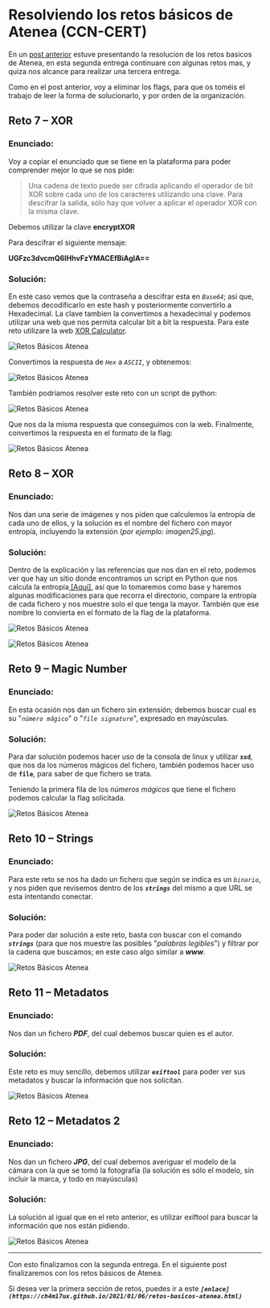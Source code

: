 # Resolviendo los retos básicos de Atenea (CCN-CERT) 

En un [post anterior](https://ch4m17ux.github.io/2021/01/06/retos-basicos-atenea.html) estuve presentando la resolucion de los retos basicos de Atenea, en esta segunda entrega continuare con algunas retos mas, y quiza nos alcance para realizar una tercera entrega.

Como en el post anterior, voy a eliminar los flags, para que os toméis el trabajo de leer la forma de solucionarlo, y por orden de la organización.

## Reto 7 – XOR

### **Enunciado:**

Voy a copiar el enunciado que se tiene en la plataforma para poder comprender mejor lo que se nos pide:

>Una cadena de texto puede ser cifrada aplicando el operador de bit XOR sobre cada uno de los caracteres utilizando una clave. Para descifrar la salida, sólo hay que volver a aplicar el operador XOR con la misma clave.

Debemos utilizar la clave **encryptXOR** 

Para descifrar el siguiente mensaje:  
  
**UGFzc3dvcmQ6IHhvFzYMACEfBiAgIA==**

### **Solución:**

En este caso vemos que la contraseña a descifrar esta en *`Base64`*; asi que, debemos decodificarlo en este hash y posteriormente convertirlo a Hexadecimal.  La clave tambien la convertimos a hexadecimal y podemos utilizar una web que nos permita calcular bit a bit la respuesta. Para este reto utilizare la web [XOR Calculator](http://xor.pw).

![Retos Básicos Atenea](https://ch4m17ux.github.io/img/posts/reto-basico-atenea-2/basico-atenea-2-1.png)

Convertimos la respuesta de *`Hex`* a *`ASCII`*, y obtenemos:

![Retos Básicos Atenea](https://ch4m17ux.github.io/img/posts/reto-basico-atenea-2/basico-atenea-2-2.png)

También podríamos resolver este reto con un script de python:

![Retos Básicos Atenea](https://ch4m17ux.github.io/img/posts/reto-basico-atenea-2/basico-atenea-2-3.png)

Que nos da la misma respuesta que conseguimos con la web.  Finalmente, convertimos la respuesta en el formato de la flag:

![Retos Básicos Atenea](https://ch4m17ux.github.io/img/posts/reto-basico-atenea-2/basico-atenea-2-4.png)
## Reto 8 – XOR

### **Enunciado:**
Nos dan una serie de imágenes y nos piden que calculemos la entropía de cada uno de ellos, y la solución es el nombre del fichero con mayor entropía, incluyendo la extensión (*por ejemplo: imagen25.jpg*).

### **Solución:**

Dentro de la explicación y las referencias que nos dan en el reto, podemos ver que hay un sitio donde encontramos un script en Python que nos calcula la entropía[ \[Aquí\]](https://kennethghartman.com/calculate-file-entropy/), así que lo tomaremos como base y haremos algunas modificaciones para que recorra el directorio, compare la entropía de cada fichero y nos muestre solo el que tenga la mayor.  También que ese nombre lo convierta en el formato de la flag de la plataforma.

![Retos Básicos Atenea](https://ch4m17ux.github.io/img/posts/reto-basico-atenea-2/basico-atenea-2-5.png)

![Retos Básicos Atenea](https://ch4m17ux.github.io/img/posts/reto-basico-atenea-2/basico-atenea-2-6.png)
## Reto 9 – Magic Number

### **Enunciado:**
En esta ocasión nos dan un fichero sin extensión; debemos buscar cual es su "*`número mágico`*" o "*`file signature`*", expresado en mayúsculas.

### **Solución:**

Para dar solución podemos hacer uso de la consola de linux y utilizar **`xxd`**, que nos da los números mágicos del fichero, también podemos hacer uso de **`file`**, para saber de que fichero se trata.

Teniendo la primera fila de los *números mágicos* que tiene el fichero podemos calcular la flag solicitada.

![Retos Básicos Atenea](https://ch4m17ux.github.io/img/posts/reto-basico-atenea-2/basico-atenea-2-7.png)
## Reto 10 – Strings

### **Enunciado:**
Para este reto se nos ha dado un fichero que según se indica es un *`binario`*, y nos piden que revisemos dentro de los ***`strings`*** del mismo a que URL se esta intentando conectar.

### **Solución:**

Para poder dar solución a este reto, basta con buscar con el comando ***`strings`*** (para que nos muestre las posibles "*palabras legibles*") y filtrar por la cadena que buscamos; en este caso algo similar a ***www***.

![Retos Básicos Atenea](https://ch4m17ux.github.io/img/posts/reto-basico-atenea-2/basico-atenea-2-8.png)
## Reto 11 – Metadatos

### **Enunciado:**
Nos dan un fichero ***PDF***, del cual debemos buscar quien es el autor.

### **Solución:**
Este reto es muy sencillo, debemos utilizar ***`exiftool`*** para poder ver sus metadatos y buscar la información que nos solicitan.

![Retos Básicos Atenea](https://ch4m17ux.github.io/img/posts/reto-basico-atenea-2/basico-atenea-2-9.png)
## Reto 12 – Metadatos 2

### **Enunciado:**
Nos dan un fichero ***JPG***, del cual debemos averiguar el modelo de la cámara con la que se tomó la fotografía (la solución es sólo el modelo, sin incluir la marca, y todo en mayúsculas)

### **Solución:**
La solución al igual que en el reto anterior, es utilizar exiftool para buscar la información que nos están pidiendo.

![Retos Básicos Atenea](https://ch4m17ux.github.io/img/posts/reto-basico-atenea-2/basico-atenea-2-10.png)

---
Con esto finalizamos con la segunda entrega. En el siguiente post finalizaremos con los retos básicos de Atenea.

Si desea ver la primera sección de retos, puedes ir a este ***`[enlace](https://ch4m17ux.github.io/2021/01/06/retos-basicos-atenea.html)`***
